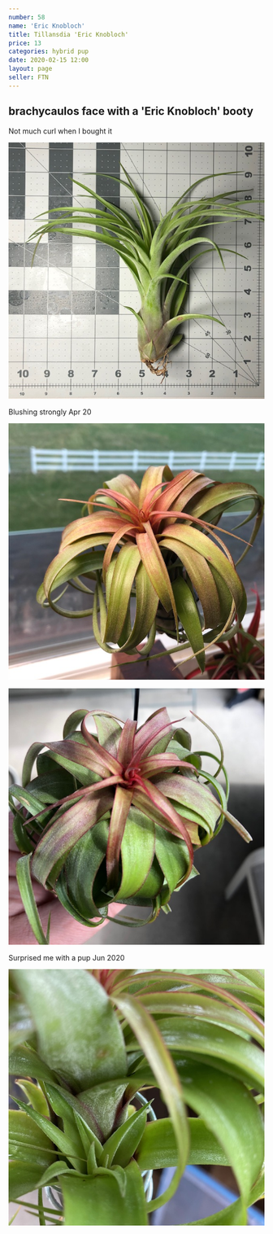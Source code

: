 ```yaml
---
number: 58
name: 'Eric Knobloch'
title: Tillansdia 'Eric Knobloch'
price: 13
categories: hybrid pup
date: 2020-02-15 12:00
layout: page
seller: FTN
---
```

## brachycaulos face with a 'Eric Knobloch' booty

Not much curl when I bought it

!["Tillandsia 'Eric Knobloch'"](/i/IMG_5980.jpeg "Tillandsia 'Eric Knobloch'")

Blushing strongly Apr 20

!["Tillandsia 'Eric Knobloch'"](/i/IMG_6026.jpeg "Tillandsia 'Eric Knobloch'")

!["Tillandsia 'Eric Knobloch'"](/i/IMG_6296.jpeg "Tillandsia 'Eric Knobloch'")

Surprised me with a pup Jun 2020

!["Tillandsia 'Eric Knobloch'"](/i/IMG_0027.jpeg "Tillandsia 'Eric Knobloch'")
